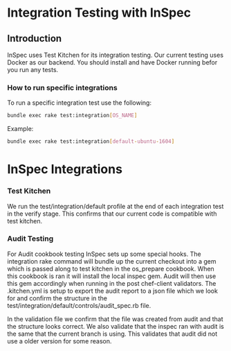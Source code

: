 # Integration Testing with InSpec

## Introduction

InSpec uses Test Kitchen for its integration testing. Our current testing uses Docker as our backend. You should install and have Docker running befor you run any tests.

### How to run specific integrations

To run a specific integration test use the following:

```bash
bundle exec rake test:integration[OS_NAME]
```

Example:
```bash
bundle exec rake test:integration[default-ubuntu-1604]
```

# InSpec Integrations

### Test Kitchen

We run the test/integration/default profile at the end of each integration test in the verify stage. This confirms that our current code is compatible with test kitchen.

### Audit Testing

For Audit cookbook testing InSpec sets up some special hooks. The integration rake command will bundle up the current checkout into a gem which is passed along to test kitchen in the os_prepare cookbook. When this cookbook is ran it will install the local inspec gem. Audit will then use this gem accordingly when running in the post chef-client validators. The .kitchen.yml is setup to export the audit report to a json file which we look for and confirm the structure in the test/integration/default/controls/audit_spec.rb file.

In the validation file we confirm that the file was created from audit and that the structure looks correct. We also validate that the inspec ran with audit is the same that the current branch is using. This validates that audit did not use a older version for some reason.

